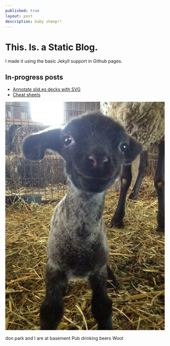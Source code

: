 ```yaml
---
published: true
layout: post
description: baby sheep!!
---
```


# This. Is. a Static Blog.

I made it using the basic Jekyll support in Github pages.

## In-progress posts

 * [Annotate slid.es decks with SVG](/2013/07/09/annotate-slid-es-decks-with-svg/)
 * [Cheat sheets](/cheat/)
 
![Sheeps!](/media/4BPDhRM.jpg)

don park and I are at basement Pub drinking beers Woot
